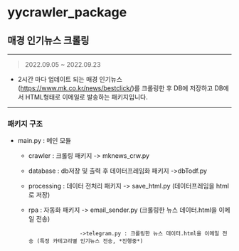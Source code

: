 # yycrawler_package

## 매경 인기뉴스 크롤링
-------------------
> 2022.09.05 ~ 2022.09.23


- 2시간 마다 업데이트 되는 매경 인기뉴스(https://www.mk.co.kr/news/bestclick/)를 크롤링한 후 DB에 저장하고 DB에서 HTML형태로 이메일로 발송하는 패키지입니다.

-------------------------------------------

### 패키지 구조

- main.py : 메인 모듈

  - crawler : 크롤링 패키지 -> mknews_crw.py 

  - database : db저장 및 출력 후 데이터프레임화 패키지 ->dbTodf.py

  - processing : 데이터 전처리 패키지 -> save_html.py (데이터프레임을 html로 저장)
  
  - rpa : 자동화 패키지 -> email_sender.py (크롤링한 뉴스 데이터.html을 이메일 전송)
  
                        ->telegram.py : 크롤링한 뉴스 데이터.html을 이메일 전송 (특정 카테고리별 인기뉴스 전송, *진행중*)
                       
                       

